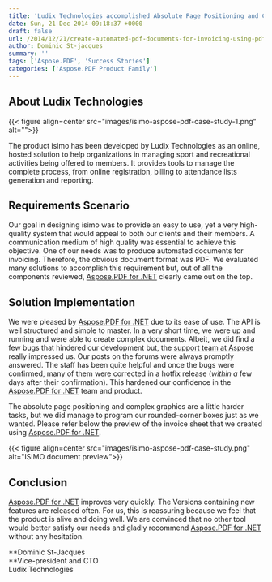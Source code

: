 ```yaml
---
title: 'Ludix Technologies accomplished Absolute Page Positioning and Complex Graphics in automated PDF Invoices'
date: Sun, 21 Dec 2014 09:18:37 +0000
draft: false
url: /2014/12/21/create-automated-pdf-documents-for-invoicing-using-pdf-api/
author: Dominic St-jacques
summary: ''
tags: ['Aspose.PDF', 'Success Stories']
categories: ['Aspose.PDF Product Family']
---
```


## About Ludix Technologies



{{< figure align=center src="images/isimo-aspose-pdf-case-study-1.png" alt="">}}


The product isimo has been developed by Ludix Technologies as an online, hosted solution to help organizations in managing sport and recreational activities being offered to members. It provides tools to manage the complete process, from online registration, billing to attendance lists generation and reporting.

## Requirements Scenario

Our goal in designing isimo was to provide an easy to use, yet a very high-quality system that would appeal to both our clients and their members. A communication medium of high quality was essential to achieve this objective. One of our needs was to produce automated documents for invoicing. Therefore, the obvious document format was PDF. We evaluated many solutions to accomplish this requirement but, out of all the components reviewed, [Aspose.PDF for .NET][1] clearly came out on the top.

## Solution Implementation

We were pleased by [Aspose.PDF for .NET][2] due to its ease of use. The API is well structured and simple to master. In a very short time, we were up and running and were able to create complex documents. Albeit, we did find a few bugs that hindered our development but, the [support team at Aspose][3] really impressed us. Our posts on the forums were always promptly answered. The staff has been quite helpful and once the bugs were confirmed, many of them were corrected in a hotfix release (_within a_ few days after their confirmation). This hardened our confidence in the [Aspose.PDF for .NET][4] team and product.

The absolute page positioning and complex graphics are a little harder tasks, but we did manage to program our rounded-corner boxes just as we wanted. Please refer below the preview of the invoice sheet that we created using [Aspose.PDF for .NET][5].



{{< figure align=center src="images/isimo-aspose-pdf-case-study.png" alt="ISIMO document preview">}}


## Conclusion

[Aspose.PDF for .NET][6] improves very quickly. The Versions containing new features are released often. For us, this is reassuring because we feel that the product is alive and doing well. We are convinced that no other tool would better satisfy our needs and gladly recommend [Aspose.PDF for .NET][7] without any hesitation.

**Dominic St-Jacques  
**Vice-president and CTO  
Ludix Technologies




[1]: https://products.aspose.com/pdf/net
[2]: https://products.aspose.com/pdf/net
[3]: https://forum.aspose.com/c/pdf
[4]: https://products.aspose.com/pdf/net
[5]: https://products.aspose.com/pdf/net
[6]: https://products.aspose.com/pdf/net
[7]: https://products.aspose.com/pdf/net




